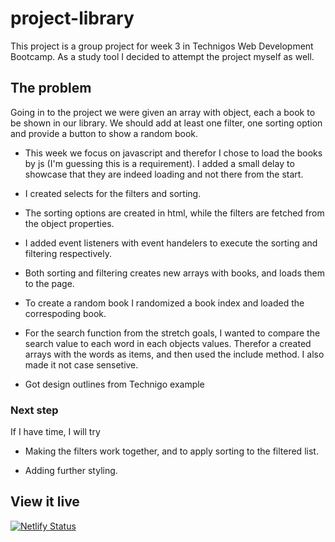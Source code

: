# project-library

This project is a group project for week 3 in Technigos Web Development Bootcamp.
As a study tool I decided to attempt the project myself as well.

## The problem

Going in to the project we were given an array with object, each a book to be shown in our library. We should add at least one filter, one sorting option and provide a button to show a random book.

- This week we focus on javascript and therefor I chose to load the books by js (I'm guessing this is a requirement). I added a small delay to showcase that they are indeed loading and not there from the start.

- I created selects for the filters and sorting.
- The sorting options are created in html, while the filters are fetched from the object properties.
- I added event listeners with event handelers to execute the sorting and filtering respectively.
- Both sorting and filtering creates new arrays with books, and loads them to the page.

- To create a random book I randomized a book index and loaded the correspoding book.

- For the search function from the stretch goals, I wanted to compare the search value to each word in each objects values. Therefor a created arrays with the words as items, and then used the include method. I also made it not case sensetive.

- Got design outlines from Technigo example

### Next step

If I have time, I will try

- Making the filters work together, and to apply sorting to the filtered list.

- Adding further styling.

## View it live

[![Netlify Status](https://api.netlify.com/api/v1/badges/538806e1-a1ef-42be-a607-91e4a1c03b89/deploy-status)](https://app.netlify.com/sites/sofias-library/deploys)
